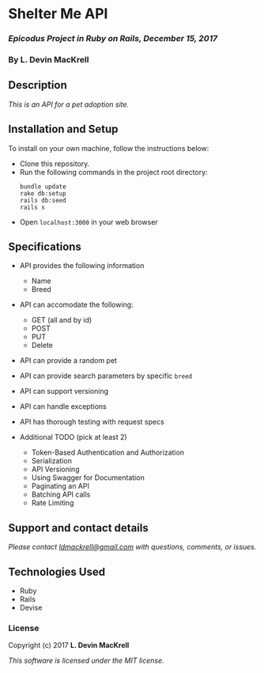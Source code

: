 # Shelter Me API

### _Epicodus Project in Ruby on Rails, December 15, 2017_

### By L. Devin MacKrell

## Description

_This is an API for a pet adoption site._

## Installation and Setup

To install on your own machine, follow the instructions below:

* Clone this repository.
* Run the following commands in the project root directory:
  ```
  bundle update
  rake db:setup
  rails db:seed
  rails s
  ```
* Open ```localhost:3000``` in your web browser

## Specifications

* API provides the following information  
  * Name
  * Breed
* API can accomodate the following:
  * GET (all and by id)
  * POST
  * PUT
  * Delete
* API can provide a random pet  
* API can provide search parameters by specific ```breed```
* API can support versioning
* API can handle exceptions
* API has thorough testing with request specs  

* Additional TODO (pick at least 2)
  * Token-Based Authentication and Authorization
  * Serialization
  * API Versioning
  * Using Swagger for Documentation
  * Paginating an API
  * Batching API calls
  * Rate Limiting

## Support and contact details

_Please contact [ldmackrell@gmail.com](mailto:ldmackrell@gmail.com) with questions, comments, or issues._

## Technologies Used

* Ruby
* Rails
* Devise

### License

Copyright (c) 2017 **L. Devin MacKrell**

*This software is licensed under the MIT license.*
